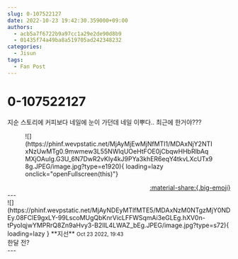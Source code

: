 ```yaml
---
slug: 0-107522127
date: 2022-10-23 19:42:30.359000+09:00
authors:
  - acb5a7f6722b9a97cc1a29e2de90d8b9
  - 01435f74a49ba8a519705ad242348232
categories:
  - Jisun
tags:
  - Fan Post
---
```


# 0-107522127

<div class="post-container" markdown="1">
<div class="content-container md-sidebar__scrollwrap" markdown="1">

지순 스토리에 커피보다 네일에 눈이 가던데 네일 이뿌다.. 최근에 한거야???
<figure markdown="1">
![](https://phinf.wevpstatic.net/MjAyMjEwMjNfMTI1/MDAxNjY2NTIxNzUwMTg0.9mwmew3L55NWlqUOeHtFOE0jCbqwHHbRlbAqMXjOAuIg.G3U_6N7DwR2vKIy4kJ9PYa3khER6eqY4tkvLXcUTx98g.JPEG/image.jpg?type=e1920){ loading=lazy onclick="openFullscreen(this)"}
</figure>


</div>
</div>

<div style="text-align: right;" markdown="1">
<a href="https://weverse.io/fromis9/fanpost/0-107522127" style="text-align: right;">:material-share:{.big-emoji}</a>
</div>
---

<div class="comments-container md-sidebar__scrollwrap" markdown="1">
<div class="comment" markdown="1">
<div class='id-container' markdown="1">
![](https://phinf.wevpstatic.net/MjAyNDEyMTlfMTE5/MDAxNzM0NTgzMjY0NDEy.08FClE9gxLY-99LscoMUgQbKnrVicLFFWSqmAi3eGLEg.hXV0n-tPyoIqjwYMPRrQ8Zn9aHvy3-B2llL4LWAZ_bEg.JPEG/image.jpg?type=s72){ loading=lazy }
**<span class="artist">지선</span>** <small>Oct 23 2022, 19:43</small><br>
</div>
<div class='comment-body' markdown="1">
한달 전?
</div>
</div>
</div>
---
